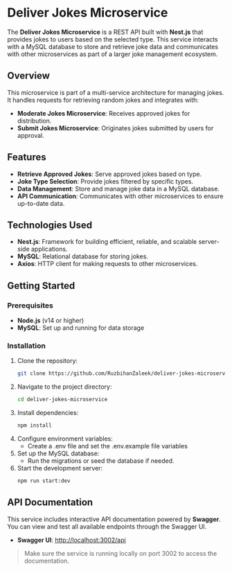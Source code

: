# Deliver Jokes Microservice

The **Deliver Jokes Microservice** is a REST API built with **Nest.js** that provides jokes to users based on the selected type. This service interacts with a MySQL database to store and retrieve joke data and communicates with other microservices as part of a larger joke management ecosystem.

## Overview

This microservice is part of a multi-service architecture for managing jokes. It handles requests for retrieving random jokes and integrates with:

- **Moderate Jokes Microservice**: Receives approved jokes for distribution.
- **Submit Jokes Microservice**: Originates jokes submitted by users for approval.

## Features

- **Retrieve Approved Jokes**: Serve approved jokes based on type.
- **Joke Type Selection**: Provide jokes filtered by specific types.
- **Data Management**: Store and manage joke data in a MySQL database.
- **API Communication**: Communicates with other microservices to ensure up-to-date data.

## Technologies Used

- **Nest.js**: Framework for building efficient, reliable, and scalable server-side applications.
- **MySQL**: Relational database for storing jokes.
- **Axios**: HTTP client for making requests to other microservices.

## Getting Started

### Prerequisites

- **Node.js** (v14 or higher)
- **MySQL**: Set up and running for data storage

### Installation

1. Clone the repository:
   ```bash
   git clone https://github.com/RuzbihanZaleek/deliver-jokes-microservice.git
2. Navigate to the project directory:
   ```bash
   cd deliver-jokes-microservice
   ```
4. Install dependencies:
   ```bash
   npm install
   ```
5. Configure environment variables:
   - Create a .env file and set the .env.example file variables
6. Set up the MySQL database:
   - Run the migrations or seed the database if needed.
8. Start the development server:
   ```bash
   npm run start:dev
   ```

## API Documentation

This service includes interactive API documentation powered by **Swagger**. You can view and test all available endpoints through the Swagger UI.

- **Swagger UI**: [http://localhost:3002/api](http://localhost:3002/api)

> Make sure the service is running locally on port 3002 to access the documentation.
